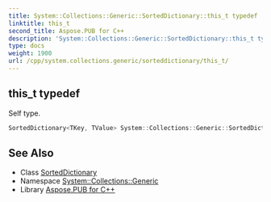 ```yaml
---
title: System::Collections::Generic::SortedDictionary::this_t typedef
linktitle: this_t
second_title: Aspose.PUB for C++
description: 'System::Collections::Generic::SortedDictionary::this_t typedef. Self type in C++.'
type: docs
weight: 1900
url: /cpp/system.collections.generic/sorteddictionary/this_t/
---
```

## this_t typedef


Self type.

```cpp
SortedDictionary<TKey, TValue> System::Collections::Generic::SortedDictionary< TKey, TValue >::this_t
```

## See Also

* Class [SortedDictionary](../)
* Namespace [System::Collections::Generic](../../)
* Library [Aspose.PUB for C++](../../../)
